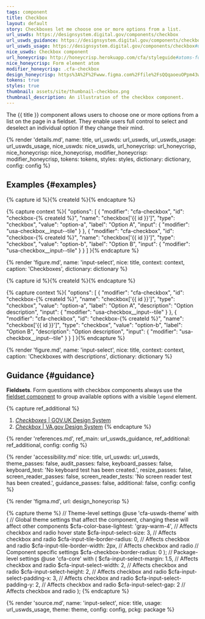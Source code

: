 ```yaml
---
tags: component
title: Checkbox
layout: default
story: Checkboxes let me choose one or more options from a list.
url_uswds: https://designsystem.digital.gov/components/checkbox
url_uswds_guidance: https://designsystem.digital.gov/components/checkbox#guidance
url_uswds_usage: https://designsystem.digital.gov/components/checkbox#using-the-checkbox-component-2
nice_uswds: Checkbox component
url_honeycrisp: http://honeycrisp.herokuapp.com/cfa/styleguide#atoms-form_elements
nice_honeycrisp: Form element atom
modifier_honeycrisp: .cfa-checkbox
design_honeycrisp: https%3A%2F%2Fwww.figma.com%2Ffile%2FsQQqaoeuOPpm43wLlYfyEo%2FHoneycrisp-Design-System%3Ftype%3Ddesign%26node-id%3D6129%253A562%26mode%3Ddesign%26t%3DEPbRtLr1I6JH7aqP-1
tokens: true
styles: true
thumbnail: assets/site/thumbnail-checkbox.png
thumbnail_description: An illustration of the checkbox component.
---
```


<!-- INTRO -->

The {{ title }} component allows users to choose one or more options from a list on the page in a fieldset. They enable users full control to select and deselect an individual option if they change their mind.

<!-- DETAILS -->

{% render 'details.md',
  name: title,
  url_uswds: url_uswds,
  url_uswds_usage: url_uswds_usage,
  nice_uswds: nice_uswds,
  url_honeycrisp: url_honeycrisp,
  nice_honeycrisp: nice_honeycrisp,
  modifier_honeycrisp: modifier_honeycrisp,
  tokens: tokens,
  styles: styles,
  dictionary: dictionary,
  config: config %}

  <!-- EXAMPLES -->

## Examples {#examples}

{% capture id %}{% createId %}{% endcapture %}

{% capture context %}{
  "options": [
    {
      "modifier": "cfa-checkbox",
      "id": "checkbox-{% createId %}",
      "name": "checkbox['{{ id }}']",
      "type": "checkbox",
      "value": "option-a",
      "label": "Option A",
      "input": {
        "modifier": "usa-checkbox__input--tile"
      }
    },
    {
      "modifier": "cfa-checkbox",
      "id": "checkbox-{% createId %}",
      "name": "checkbox['{{ id }}']",
      "type": "checkbox",
      "value": "option-b",
      "label": "Option B",
      "input": {
        "modifier": "usa-checkbox__input--tile"
      }
    }
  ]
}{% endcapture %}

{% render 'figure.md', name: 'input-select', nice: title, context: context, caption: 'Checkboxes', dictionary: dictionary %}

{% capture id %}{% createId %}{% endcapture %}

{% capture context %}{
  "options": [
    {
      "modifier": "cfa-checkbox",
      "id": "checkbox-{% createId %}",
      "name": "checkbox['{{ id }}']",
      "type": "checkbox",
      "value": "option-a",
      "label": "Option A",
      "description": "Option description",
      "input": {
        "modifier": "usa-checkbox__input--tile"
      }
    },
    {
      "modifier": "cfa-checkbox",
      "id": "checkbox-{% createId %}",
      "name": "checkbox['{{ id }}']",
      "type": "checkbox",
      "value": "option-b",
      "label": "Option B",
      "description": "Option description",
      "input": {
        "modifier": "usa-checkbox__input--tile"
      }
    }
  ]
}{% endcapture %}

{% render 'figure.md', name: 'input-select', nice: title, context: context, caption: 'Checkboxes with descriptions', dictionary: dictionary %}

<!-- GUIDANCE -->

## Guidance {#guidance}

**Fieldsets**. Form questions with checkbox components always use the <a href="{{ config.baseUrl }}components/fieldset">fieldset component</a> to group available options with a visible `legend` element.

{% capture ref_additional %}
1. <a href="https://design-system.service.gov.uk/components/checkboxes" target="_blank" rel="noopener nofollow" class="usa-link--external"><cite>Checkboxes</cite> | GOV.UK Design System</a>
1. <a href="https://design.va.gov/components/form/checkbox" target="_blank" rel="noopener nofollow" class="usa-link--external"><cite>Checkbox</cite> | VA.gov Design System</a>
{% endcapture %}

{% render 'references.md', ref_main: url_uswds_guidance, ref_additional: ref_additional, config: config %}

<!-- ACCESSIBILITY -->

{% render 'accessibility.md'
  nice: title,
  url_uswds: url_uswds,
  theme_passes: false,
  audit_passes: false,
  keyboard_passes: false,
  keyboard_test: 'No keyboard test has been created.',
  resize_passes: false,
  screen_reader_passes: false,
  screen_reader_tests: 'No screen reader test has been created.',
  guidance_passes: false,
  additional: false,
  config: config %}

<!-- DESIGN -->

{% render 'figma.md', url: design_honeycrisp %}

<!-- SOURCE -->

{% capture theme %}
// Theme-level settings
@use 'cfa-uswds-theme' with (
  // Global theme settings that affect the component, changing these will affect other components
  $cfa-color-base-lightest: 'gray-warm-4', // Affects checkbox and radio hover state
  $cfa-input-select-size: 3,               // Affects checkbox and radio
  $cfa-input-tile-border-radius: 0,        // Affects checkbox and radio
  $cfa-input-tile-border-width: 2px,       // Affects checkbox and radio
  // Component specific settings
  $cfa-checkbox-border-radius: 0
);
// Package-level settings
@use 'cfa-core' with (
  $cfa-input-select-margin: 1.5,  // Affects checkbox and radio
  $cfa-input-select-width: 2,     // Affects checkbox and radio
  $cfa-input-select-height: 2,    // Affects checkbox and radio
  $cfa-input-select-padding-x: 3, // Affects checkbox and radio
  $cfa-input-select-padding-y: 2, // Affects checkbox and radio
  $cfa-input-select-gap: 2        // Affects checkbox and radio
);
{% endcapture %}

{% render 'source.md', name: 'input-select', nice: title, usage: url_uswds_usage, theme: theme, config: config, pckg: package %}
